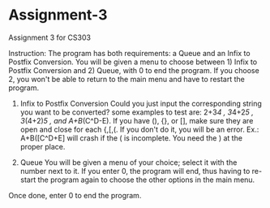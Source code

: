 # Assignment-3
Assignment 3 for CS303


Instruction: 
  The program has both requirements: a Queue and an Infix to Postfix Conversion. You will be given a menu to choose between 1) Infix to Postfix Conversion and 2) Queue, with 0 to end the program. If you choose 2, you won't be able to return to the main menu and have to restart the program.
  1) Infix to Postfix Conversion
     Could you just input the corresponding string you want to be converted? some examples to test are: 2+3*4 , 3*4+2*5 , 3*(4+2)*5 , and A+B*(C^D-E).
     If you have (), {}, or [], make sure they are open and close for each {,[,(. If you don't do it, you will be an error. Ex.: A+B([C^D+E] will crash if the ( is incomplete. You need the ) at the proper place.

  2) Queue
       You will be given a menu of your choice; select it with the number next to it. If you enter 0, the program will end, thus having to re-start the program again to choose the other options in the main menu.

Once done, enter 0 to end the program.
